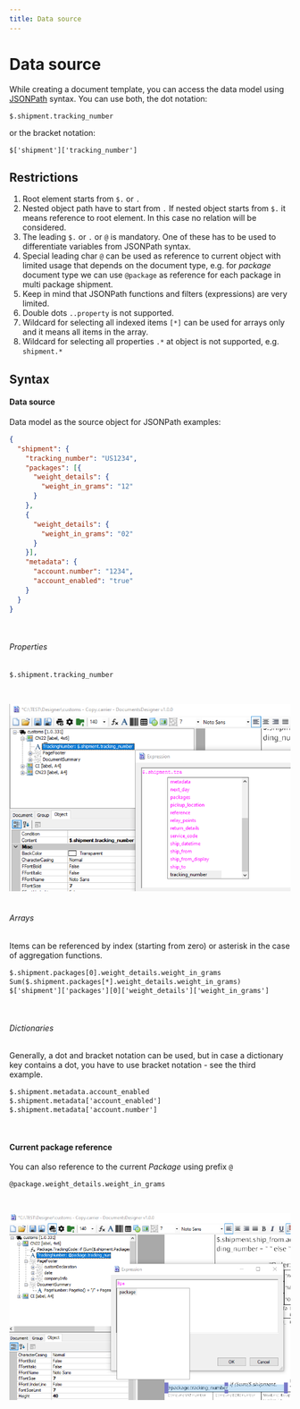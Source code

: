 ```yaml
---
title: Data source
---
```


# Data source

While creating a document template, you can access the data model using [JSONPath](https://goessner.net/articles/JsonPath/) syntax. You can use both, the dot notation:

```code
$.shipment.tracking_number
```
or the bracket notation:

```code
$['shipment']['tracking_number']
```
## Restrictions
1. Root element starts from `$.` or `.`
2. Nested object path have to start from `.` If nested object starts from `$.` it means reference to root element. In this case no relation will be considered.
3. The leading `$.` or `.` or `@` is mandatory. One of these has to be used to differentiate variables from JSONPath syntax. 
4. Special leading char `@` can be used as reference to current object with limited usage that depends on the document type, e.g. for *package* document type we can use `@package` as reference for each package in multi package shipment.
5. Keep in mind that JSONPath functions and filters (expressions) are very limited.
6. Double dots `..property` is not supported.
7. Wildcard for selecting all indexed items `[*]` can be used for arrays only and it means all items in the array.
8. Wildcard for selecting all properties `.*` at object is not supported, e.g. `shipment.*`

## Syntax

#### Data source
Data model as the source object for JSONPath examples:
```json
{
  "shipment": {
    "tracking_number": "US1234",
    "packages": [{
      "weight_details": {
        "weight_in_grams": "12"
      }
    },
    {
      "weight_details": {
        "weight_in_grams": "02"
      }
    }],
    "metadata": {
      "account.number": "1234",
      "account_enabled": "true"
    }
  }
}
```
&nbsp;

###### Properties

```code
$.shipment.tracking_number
```
&nbsp;

![Shipment alias](./images/shipment-alias.png)
&nbsp;

###### Arrays

Items can be referenced by index (starting from zero) or asterisk in the case of aggregation functions.  
```code
$.shipment.packages[0].weight_details.weight_in_grams
Sum($.shipment.packages[*].weight_details.weight_in_grams)
$['shipment']['packages'][0]['weight_details']['weight_in_grams']
```
&nbsp;

###### Dictionaries

Generally, a dot and bracket notation can be used, but in case a dictionary key contains a dot, you have to use bracket notation - see the third example.
```code
$.shipment.metadata.account_enabled
$.shipment.metadata['account_enabled']
$.shipment.metadata['account.number']
```
&nbsp;

#### Current package reference

You can also reference to the current *Package* using prefix `@`

```code
@package.weight_details.weight_in_grams
```
&nbsp;

![Package alias](./images/package-alias.png)
